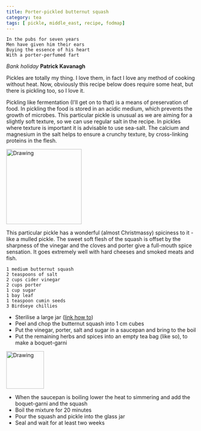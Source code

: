```yaml
---
title: Porter-pickled butternut squash 
category: tea
tags: [ pickle, middle_east, recipe, fodmap]
---
```

	In the pubs for seven years
	Men have given him their ears
	Buying the essence of his heart
	With a porter-perfumed fart
	
*Bank holiday* **Patrick Kavanagh**

Pickles are totally my thing. I love them, in fact I love any method of cooking without heat. Now, obviously this recipe below does require some heat, but there is pickling too, so I love it.

Pickling like fermentation (I'll get on to that) is a means of preservation of food. In pickling the food is stored in an acidic medium, which prevents the growth of microbes. This particular pickle is unusual as we are aiming for a slightly soft texture, so we can use regular salt in the recipe. In pickles where texture is important it is advisable to use sea-salt. The calcium and magnesium in the salt helps to ensure a crunchy texture, by cross-linking proteins in the flesh.

<img src="http://fodblog.github.io/assets/pictures/pickled_squash.jpg" alt="Drawing" style="width: 200px;"/>

This particular pickle has a wonderful (almost Christmassy) spiciness to it - like a mulled pickle. The sweet soft flesh of the squash is offset by the sharpness of the vinegar and the cloves and porter give a full-mouth spice sensation. It goes extremely well with hard cheeses and smoked meats and fish.


	1 medium butternut squash
	2 teaspoons of salt
	2 cups cider vinegar
	2 cups porter
	1 cup sugar
	1 bay leaf
	1 teaspoon cumin seeds
	3 Birdseye chillies
	
* Sterilise a large jar ([link how to](https://www.bbcgoodfood.com/howto/guide/how-sterilise-jars))
* Peel and chop the butternut squash into 1 cm cubes
* Put the vinegar, porter, salt and sugar in a saucepan and bring to the boil
* Put the remaining herbs and spices into an empty tea bag (like so), to make a boquet-garni

<img src="http://fodblog.github.io/assets/pictures/boquet.jpg" alt="Drawing" style="width: 100px;"/>

* When the saucepan is boiling lower the heat to simmering and add the boquet-garni and the squash
* Boil the mixture for 20 minutes
* Pour the squash and pickle into the glass jar
* Seal and wait for at least two weeks
